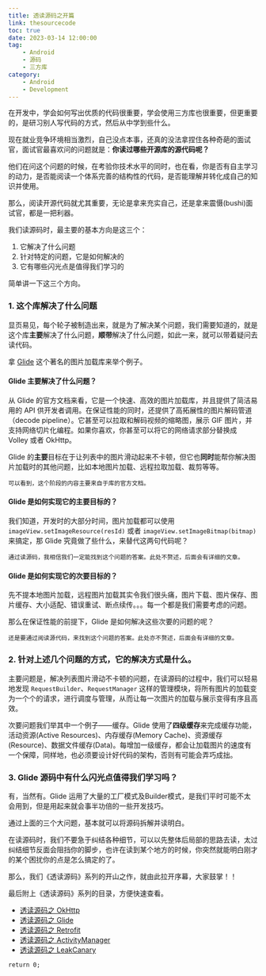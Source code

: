 ```yaml
---
title: 透读源码之开篇
link: thesourcecode
toc: true
date: 2023-03-14 12:00:00
tag: 
    - Android
    - 源码
    - 三方库
category: 
    - Android
    - Development
---
```


在开发中，学会如何写出优质的代码很重要，学会使用三方库也很重要，但更重要的，是研习别人写代码的方式，然后从中学到些什么。

现在就业竞争环境相当激烈，自己没点本事，还真的没法拿捏住各种奇葩的面试官，面试官最喜欢问的问题就是：**你读过哪些开源库的源代码呢？**

他们在问这个问题的时候，在考验你技术水平的同时，也在看，你是否有自主学习的动力，是否能阅读一个体系完善的结构性的代码，是否能理解并转化成自己的知识并使用。

那么，阅读开源代码就尤其重要，无论是拿来充实自己，还是拿来震慑(bushi)面试官，都是一把利器。

<!-- more -->

我们读源码时，最主要的基本方向是这三个：
1. 它解决了什么问题
2. 针对特定的问题，它是如何解决的
3. 它有哪些闪光点是值得我们学习的

简单讲一下这三个方向。

### 1. 这个库解决了什么问题
显页易见，每个轮子被制造出来，就是为了解决某个问题，我们需要知道的，就是这个库**主要**解决了什么问题，**顺带**解决了什么问题，如此一来，就可以带着疑问去读代码。

拿 [Glide](https://bumptech.github.io/glide/) 这个著名的图片加载库来举个例子。

#### Glide 主要解决了什么问题？

从 Glide 的官方文档来看，它是一个快速、高效的图片加载库，并且提供了简洁易用的 API 供开发者调用。在保证性能的同时，还提供了高拓展性的图片解码管道（decode pipeline）。它甚至可以拉取和解码视频的缩略图，展示 GIF 图片，并支持网络切片化编程。如果你喜欢，你甚至可以将它的网络请求部分替换成 Volley 或者 OkHttp。

Glide 的**主要**目标在于让列表中的图片滑动起来不卡顿，但它也**同时**能帮你解决图片加载时的其他问题，比如本地图片加载、远程拉取加载、裁剪等等。

    可以看到，这个阶段的内容主要来自于库的官方文档。

#### Glide 是如何实现它的主要目标的？

我们知道，开发时的大部分时间，图片加载都可以使用 `imageView.setImageResource(resId)` 或者 `imageView.setImageBitmap(bitmap)` 来搞定，那 Glide 究竟做了些什么，来替代这两句代码呢？

    通过读源码，我相信我们一定能找到这个问题的答案。此处不赘述，后面会有详细的文章。

#### Glide 是如何实现它的次要目标的？

先不提本地图片加载，远程图片加载其实令我们很头痛，图片下载、图片保存、图片缓存、大小适配、错误重试、断点续传。。。每一个都是我们需要考虑的问题。

那么在保证性能的前提下，Glide 是如何解决这些次要的问题的呢？

    还是要通过阅读源代码，来找到这个问题的答案。此处亦不赘述，后面会有详细的文章。

### 2. 针对上述几个问题的方式，它的解决方式是什么。

主要问题是，解决列表图片滑动不卡顿的问题，在读源码的过程中，我们可以轻易地发现 `RequestBuilder`、`RequestManager` 这样的管理模块，将所有图片的加载变为一个个的请求，进行调度与管理，从而让每一次图片的加载与展示变得有序且高效。

次要问题我们举其中一个例子——缓存。Glide 使用了**四级缓存**来完成缓存功能，活动资源(Active Resources)、内存缓存(Memory Cache)、资源缓存(Resource)、数据文件缓存(Data)。每增加一级缓存，都会让加载图片的速度有一个保障，同样地，也必须要设计好代码的架构，否则有可能会弄巧成拙。

### 3. Glide 源码中有什么闪光点值得我们学习吗？

有，当然有。Glide 运用了大量的工厂模式及Builder模式，是我们平时可能不太会用到，但是用起来就会事半功倍的一些开发技巧。

通过上面的三个大问题，基本就可以将源码拆解并读明白。

在读源码时，我们不要急于纠结各种细节，可以以先整体后局部的思路去读，太过纠结细节反面会阻挡你的脚步，也许在读到某个地方的时候，你突然就能明白刚才的某个困扰你的点是怎么搞定的了。

那么，我们《透读源码》系列的开山之作，就由此拉开序幕，大家鼓掌！！

最后附上《透读源码》系列的目录，方便快速查看。

- [透读源码之 OkHttp](/2023-03-14/okhttp)
- [透读源码之 Glide](/glide)
- [透读源码之 Retrofit](/retrofit)
- [透读源码之 ActivityManager](/activitymanager)
- [透读源码之 LeakCanary](/leakcanary)

`return 0;`